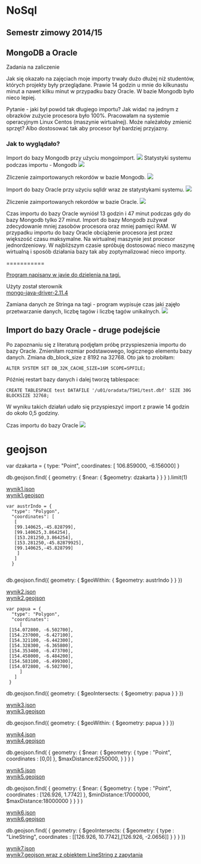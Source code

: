 # NoSql 

## Semestr zimowy 2014/15

## MongoDB a Oracle

Zadania na zaliczenie

Jak się okazało na zajęciach moje importy trwały dużo dłużej niż studentów, których projekty były przeglądane.
Prawie 14 godzin u mnie do kilkunastu minut a nawet kilku minut w przypadku bazy Oracle. W bazie Mongodb było nieco lepiej.

Pytanie - jaki był powód tak długiego importu? Jak widać na jednym z obrazków zużycie procesora było 100%.
Pracowałam na systemie operacyjnym Linux Centos (maszynie wirtualnej). Może należałoby zmienić sprzęt? Albo dostosować tak aby procesor był bardziej przyjazny.

### Jak to wyglądało?

Import do bazy Mongodb przy użyciu mongoimport.
 <img src="https://github.com/wardzinskaj/nosqlzal/blob/master/java_project/mongodb_import.png"> 
 Statystyki systemu podczas importu - Mongodb
 <img src="https://github.com/wardzinskaj/nosqlzal/blob/master/java_project/mongodb_system.png"> 
 
Zliczenie zaimportowanych rekordów w bazie Mongodb. 
 <img src="https://github.com/wardzinskaj/nosqlzal/blob/master/java_project/mongo_count.png"> 
 
 
 Import do bazy Oracle przy użyciu sqlldr wraz ze statystykami systemu.
 <img src="https://github.com/wardzinskaj/nosqlzal/blob/master/java_project/oracle_system.png">

Zliczenie zaimportowanych rekordów w bazie Oracle. 
<img src="https://github.com/wardzinskaj/nosqlzal/blob/master/java_project/oracle_count.png">

Czas importu do bazy Oracle wyniósł 13 godzin i 47 minut podczas gdy do bazy Mongodb tylko 27 minut.
Import do bazy Mongodb zużywał zdecydowanie mniej zasobów procesora oraz mniej pamięci RAM.
W przypadku importu do bazy Oracle obciążenie procesora jest przez większość czasu maksymalne.
Na wirtualnej maszynie jest procesor jednordzeniowy.
W najbliższym czasie spróbuję dostosować nieco maszynę wirtualną i sposób działania bazy tak aby zoptymalizować nieco importy.

=========== 
 
[Program napisany w javie do dzielenia na tagi.](https://github.com/wardzinskaj/geojson/blob/master/Zad1c.java)

Użyty został sterownik  
[mongo-java-driver-2.11.4](http://central.maven.org/maven2/org/mongodb/mongo-java-driver)


Zamiana danych ze Stringa na tagi - program wypisuje czas jaki zajęło przetwarzanie danych, liczbę tagów i liczbę tagów unikalnych.
<img src="https://github.com/wardzinskaj/geojson/blob/master/zamiana_na_tagi_java.PNG"> 

## Import do bazy Oracle - druge podejście

Po zapoznaniu się z literaturą podjęłam próbę przyspieszenia importu do bazy Oracle. Zmieniłam rozmiar podstawowego, logicznego elementu bazy danych. Zmiana db_block_size z 8192 na 32768. Oto jak to zrobiłam:
 
    ALTER SYSTEM SET DB_32K_CACHE_SIZE=16M SCOPE=SPFILE;

Później restart bazy danych i dalej tworzę tablespace:
 
    CREATE TABLESPACE test DATAFILE '/u01/oradata/TSH1/test.dbf' SIZE 30G BLOCKSIZE 32768;
 
W wyniku takich działań udało się przyspieszyć import z prawie 14 godzin do około 0,5 godziny.

Czas importu do bazy Oracle
<img src="https://github.com/wardzinskaj/geojson/blob/master/czas.JPG">

geojson
=======

var dzakarta = { type: "Point", coordinates: [ 106.859000, -6.156000] }

db.geojson.find( { geometry: { $near: { $geometry: dzakarta } } } ).limit(1)

[wynik1.json](https://github.com/wardzinskaj/geojson/blob/master/wynik1.json)<br>
[wynik1.geojson](https://github.com/wardzinskaj/geojson/blob/master/near1.geojson) 

```
var austrIndo = {
  "type": "Polygon", 
  "coordinates": [
   [
   [99.140625,-45.828799], 
   [99.140625,3.864254], 
   [153.281250,3.864254], 
   [153.281250,-45.82879925],
   [99.140625,-45.828799] 
   	] 
   ] 
  }
  
  ```

db.geojson.find({ geometry: { $geoWithin: { $geometry: austrIndo } } })

[wynik2.json](https://github.com/wardzinskaj/geojson/blob/master/wynik8.json)<br>
[wynik2.geojson](https://github.com/wardzinskaj/geojson/blob/master/wynik8.geojson)

```
var papua = {
  "type": "Polygon",
  "coordinates": 
     [
 [154.072800, -6.502700],
 [154.237000, -6.427100],
 [154.321100, -6.442300],
 [154.328300, -6.365800],
 [154.353400, -6.473700],
 [154.458000, -6.484200],
 [154.583100, -6.499300],
 [154.072800, -6.502700],
     ]
   ]
 }
```

db.geojson.find({ geometry: { $geoIntersects: { $geometry: papua } } })

[wynik3.json](https://github.com/wardzinskaj/geojson/blob/master/wynik2.json)<br>
[wynik3.geojson](https://github.com/wardzinskaj/geojson/blob/master/wynik2.geojson)


db.geojson.find({ geometry: { $geoWithin: { $geometry: papua } } })

[wynik4.json](https://github.com/wardzinskaj/geojson/blob/master/wynik3.json)<br>
[wynik4.geojson](https://github.com/wardzinskaj/geojson/blob/master/wynik3.geojson)

db.geojson.find( {  geometry: {   $near: {    $geometry: {     type : "Point",      coordinates : [0,0]    },    $maxDistance:6250000,   }  } } )

[wynik5.json](https://github.com/wardzinskaj/geojson/blob/master/wynik5.json)<br>
[wynik5.geojson](https://github.com/wardzinskaj/geojson/blob/master/wynik5.geojson)

db.geojson.find( {  geometry: {   $near: {    $geometry: {     type : "Point",      coordinates : [126.926, 1.7742]    },    $minDistance:17000000, $maxDistance:18000000   }  } } )

[wynik6.json](https://github.com/wardzinskaj/geojson/blob/master/wynik6.json)<br>
[wynik6.geojson](https://github.com/wardzinskaj/geojson/blob/master/wynik6.geojson)

db.geojson.find( {   geometry: {    $geoIntersects: {     $geometry: {      type : "LineString",       coordinates : [[126.926, 10.7742],[126.926, -2.0656]]     }    }   }  })

[wynik7.json](https://github.com/wardzinskaj/geojson/blob/master/wynik7.json)<br>
[wynik7.geojson wraz z obiektem LineString z zapytania](https://github.com/wardzinskaj/geojson/blob/master/wynik7.geojson)


